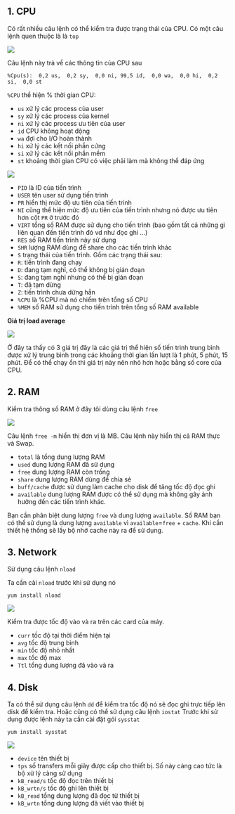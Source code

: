 ## 1. CPU

Có rất nhiều câu lệnh có thể kiểm tra được trạng thái của CPU. Có một câu lệnh quen thuộc là là `top` 

![](https://github.com/niemdinhtrong/thuctapsinh/blob/master/NiemDT/Monitoring/images/1.png)

Câu lệnh này trả về các thông tin của CPU sau

```
%Cpu(s):  0,2 us,  0,2 sy,  0,0 ni, 99,5 id,  0,0 wa,  0,0 hi,  0,2 si,  0,0 st
```

`%CPU` thể hiện % thời gian CPU:

* `us` xử lý các process của user
* `sy` xử lý các process của kernel
* `ni` xử lý các process ưu tiên của user
* `id` CPU không hoạt động
* `wa` đợi cho I/O hoàn thành
* `hi` xử lý các kết nối phần cứng
* `si` xử lý các kết nối phần mềm
* `st` khoảng thời gian CPU có việc phải làm mà không thể đáp ứng

![](https://github.com/niemdinhtrong/thuctapsinh/blob/master/NiemDT/Monitoring/images/2.png)

* `PID` là ID của tiến trình
* `USER` tên user sử dụng tiến trình
* `PR` hiển thị mức độ ưu tiên của tiến trình
* `NI` cũng thể hiện mức độ ưu tiên của tiến trình nhưng nó được ưu tiên hơn cột `PR` ở trước đó
* `VIRT` tổng số RAM được sử dụng cho tiến trình (bao gồm tất cả những gì liên quan đến tiến trình đó vd như đọc ghi ...)
* `RES` số RAM tiến trình này sử dụng
* `SHR` lượng RAM dùng để share cho các tiến trình khác
* `S` trạng thái của tiến trình. Gồm các trạng thái sau:
 * `R`: tiến trình đang chạy
 * `D`: đang tạm nghỉ, có thể không bị gián đoạn
 * `S`: đang tạm nghỉ nhưng có thể bị gián đoạn
 * `T`: đã tạm dừng
 * `Z`: tiến trình chưa dừng hẳn
* `%CPU` là %CPU mà nó chiếm trên tổng số CPU
* `%MEM` số RAM sử dụng cho tiến trình trên tổng số RAM available

**Giá trị load average**

![](https://github.com/niemdinhtrong/thuctapsinh/blob/master/NiemDT/Monitoring/images/3.png)

Ở đây ta thấy có 3 giá trị đây là các giá trị thể hiện số tiến trình trung bình được xử lý trung bình trong các khoảng thời gian lần lượt là 1 phút, 5 phút, 15 phút.
Để có thể chạy ổn thì giá trị này nên nhỏ hơn hoặc bằng số core của CPU.

## 2. RAM

Kiểm tra thông số RAM ở đây tôi dùng câu lệnh `free`

![](https://github.com/niemdinhtrong/thuctapsinh/blob/master/NiemDT/Monitoring/images/4.png)

Câu lệnh `free -m` hiển thị đơn vị là MB. Câu lệnh này hiển thị cả RAM thực và Swap.

* `total` là tổng dung lượng RAM
* `used` dung lượng RAM đã sử dụng
* `free` dung lượng RAM còn trống
* `share` dung lượng RAM dùng để chia sẻ
* `buff/cache` được sử dụng làm cache cho disk để tăng tốc độ đọc ghi
* `available` dung lượng RAM được có thể sử dụng mà không gây ảnh hưởng đến các tiến trình khác.

Bạn cần phân biệt dung lượng `free` và dung lượng `available`. Số RAM bạn có thể sử dụng là dung lượng `available` vì `available`=`free` + `cache`. Khi cần thiết hệ thống sẽ lấy bộ nhớ cache này ra để sử dụng.

## 3. Network

Sử dụng câu lệnh `nload`

Ta cần cài `nload` trước khi sử dụng nó

```
yum install nload
```

![](https://github.com/niemdinhtrong/thuctapsinh/blob/master/NiemDT/Monitoring/images/5.png)

Kiểm tra được tốc độ vào và ra trên các card của máy.

* `curr` tốc độ tại thời điểm hiện tại
* `avg` tốc độ trung bình
* `min` tốc độ nhỏ nhất
* `max` tốc độ max
* `Ttl` tổng dung lượng đã vào và ra

## 4. Disk

Ta có thể sử dụng câu lệnh `dd` để kiểm tra tốc độ nó sẽ đọc ghi trực tiếp lên disk để kiểm tra. Hoặc cũng có thể sử dụng câu lệnh `iostat`
Trước khi sử dụng được lệnh này ta cần cài đặt gói `sysstat`

```
yum install sysstat
```

![](https://github.com/niemdinhtrong/thuctapsinh/blob/master/NiemDT/Monitoring/images/6.png)

* `device` tên thiết bị
* `tps` số transfers mỗi giây được cấp cho thiết bị. Số này càng cao tức là bộ xử lý càng sử dụng
* `kB_read/s` tốc độ đọc trên thiết bị
* `kB_wrtn/s` tốc độ ghi lên thiết bị
* `kB_read` tổng dung lượng đã đọc từ thiết bị
* `kB_wrtn` tổng dung lượng đã viết vào thiết bị

